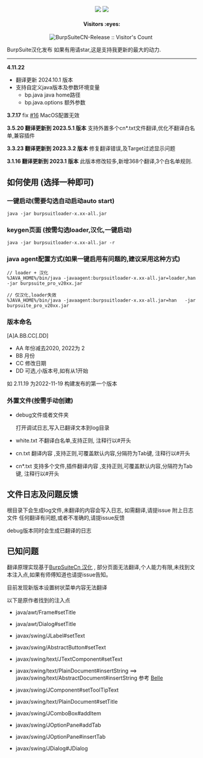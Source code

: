  


<p align="center">
<a href="https://github.com/Leon406/BurpSuiteCN-Release/releases/latest"><img src="https://img.shields.io/github/release/Leon406/BurpSuiteCN-Release.svg"/></a>
<img src="https://img.shields.io/github/downloads/Leon406/BurpSuiteCN-Release/total"/>
</p>

<h4 align="center">Visitors :eyes:</h4>

<p align="center"><img src="https://profile-counter.glitch.me/Leon406_BurpSuiteCN-Release2/count.svg" alt="BurpSuiteCN-Release :: Visitor's Count" />
 <img width=0 height=0 src="https://profile-counter.glitch.me/Leon406/count.svg" alt="Leon406:: Visitor's Count" />

</p>
BurpSuite汉化发布   如果有用请star,这是支持我更新的最大的动力.
<hr>

**4.11.22**

- 翻译更新 2024.10.1 版本
- 支持自定义java版本及参数环境变量 
  - bp.java    java home路径
  - bp.java.options  额外参数

**3.7.17**
 fix [#16](https://github.com/Leon406/BurpSuiteCN-Release/issues/16) MacOS配置无效
 
**3.5.20 翻译更新到 2023.5.1 版本**
 支持外置多个cn*.txt文件翻译,优化不翻译白名单,兼容插件
 
**3.3.23 翻译更新到 2023.3.2 版本**
 修复翻译错误,及Target过滤显示问题
 
 **3.1.16 翻译更新到 2023.1 版本**
 此版本修改较多,新增368个翻译,3个白名单规则.



## 如何使用 (选择一种即可)

### 一键启动(需要勾选自动启动auto start)

```
java -jar burpsuitloader-x.xx-all.jar
```

### keygen页面 (按需勾选loader,汉化,一键启动)

```
java -jar burpsuitloader-x.xx-all.jar -r
```


### java agent配置方式(如果一键启用有问题的,建议采用这种方式)


```
// loader + 汉化
%JAVA_HOME%/bin/java -javaagent:burpsuitloader-x.xx-all.jar=loader,han   -jar burpsuite_pro_v20xx.jar

// 仅汉化,loader失效
%JAVA_HOME%/bin/java -javaagent:burpsuitloader-x.xx-all.jar=han   -jar burpsuite_pro_v20xx.jar

```

### 版本命名

[A]A.BB.CC[.DD]

- AA  年份减去2020, 2022为 2
- BB 月份
- CC 修改日期
- DD 可选,小版本号,如有从1开始



如 2.11.19 为2022-11-19 构建发布的第一个版本



### 外置文件(按需手动创建)

- debug文件或者文件夹  

  打开调试日志,写入已翻译文本到log目录

- white.txt   不翻译白名单,支持正则, 注释行以#开头

- cn.txt   翻译内容 ,支持正则,可覆盖默认内容,分隔符为Tab键, 注释行以#开头
- cn*.txt  支持多个文件,插件翻译内容 ,支持正则,可覆盖默认内容,分隔符为Tab键, 注释行以#开头


## 文件日志及问题反馈

根目录下会生成log文件,未翻译的内容会写入日志, 如需翻译,请提issue 附上日志文件
任何翻译有问题,或者不准确的,请提issue反馈

debug版本同时会生成已翻译的日志



## 已知问题

翻译原理实现基于[BurpSuiteCn 汉化](https://github.com/funkyoummp/BurpSuiteCn) , 部分页面无法翻译,个人能力有限,未找到文本注入点,如果有师傅知道也请提issue告知。

目前发现新版本设置树状菜单内容无法翻译


以下是原作者找到的注入点

- java/awt/Frame#setTitle

- java/awt/Dialog#setTitle

- javax/swing/JLabel#setText

- javax/swing/AbstractButton#setText

- javax/swing/text/JTextComponent#setText

- javax/swing/text/PlainDocument#insertString  ==> javax/swing/text/AbstractDocument#insertString  参考 [Belle](https://github.com/ankokuty/Belle)

- javax/swing/JComponent#setToolTipText

- javax/swing/text/PlainDocument#setTitle

- javax/swing/JComboBox#addItem

- javax/swing/JOptionPane#addTab

- javax/swing/JOptionPane#insertTab

- javax/swing/JDialog#JDialog

  
